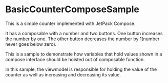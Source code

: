 # BasicCounterComposeSample
This is a simple counter implemented with JetPack Compose. 

It has a composable with a number and two buttons.
One button increases the number by one.
The other button decreases the number by 1(number never goes below zero).

This is a sample to demonstrate how variables that hold values shown in a compose interface should be hoisted out of composable function. 

In this sample, the viewmodel is responsible for holding the value of the counter as well as increasing and decreasing its value.
